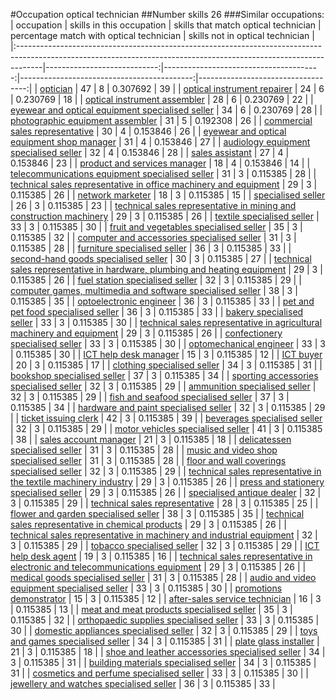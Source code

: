 #Occupation optical technician
##Number skills 26
###Similar occupations:
| occupation                                                                                                                                                        |   skills in this occupation |   skills that match optical technician |   percentage match with optical technician |   skills not in optical technician |
|:------------------------------------------------------------------------------------------------------------------------------------------------------------------|----------------------------:|---------------------------------------:|-------------------------------------------:|-----------------------------------:|
| [optician](optician.md)                                                                                                                                           |                          47 |                                      8 |                                   0.307692 |                                 39 |
| [optical instrument repairer](optical_instrument_repairer.md)                                                                                                     |                          24 |                                      6 |                                   0.230769 |                                 18 |
| [optical instrument assembler](optical_instrument_assembler.md)                                                                                                   |                          28 |                                      6 |                                   0.230769 |                                 22 |
| [eyewear and optical equipment specialised seller](eyewear_and_optical_equipment_specialised_seller.md)                                                           |                          34 |                                      6 |                                   0.230769 |                                 28 |
| [photographic equipment assembler](photographic_equipment_assembler.md)                                                                                           |                          31 |                                      5 |                                   0.192308 |                                 26 |
| [commercial sales representative](commercial_sales_representative.md)                                                                                             |                          30 |                                      4 |                                   0.153846 |                                 26 |
| [eyewear and optical equipment shop manager](eyewear_and_optical_equipment_shop_manager.md)                                                                       |                          31 |                                      4 |                                   0.153846 |                                 27 |
| [audiology equipment specialised seller](audiology_equipment_specialised_seller.md)                                                                               |                          32 |                                      4 |                                   0.153846 |                                 28 |
| [sales assistant](sales_assistant.md)                                                                                                                             |                          27 |                                      4 |                                   0.153846 |                                 23 |
| [product and services manager](product_and_services_manager.md)                                                                                                   |                          18 |                                      4 |                                   0.153846 |                                 14 |
| [telecommunications equipment specialised seller](telecommunications_equipment_specialised_seller.md)                                                             |                          31 |                                      3 |                                   0.115385 |                                 28 |
| [technical sales representative in office machinery and equipment](technical_sales_representative_in_office_machinery_and_equipment.md)                           |                          29 |                                      3 |                                   0.115385 |                                 26 |
| [network marketer](network_marketer.md)                                                                                                                           |                          18 |                                      3 |                                   0.115385 |                                 15 |
| [specialised seller](specialised_seller.md)                                                                                                                       |                          26 |                                      3 |                                   0.115385 |                                 23 |
| [technical sales representative in mining and construction machinery](technical_sales_representative_in_mining_and_construction_machinery.md)                     |                          29 |                                      3 |                                   0.115385 |                                 26 |
| [textile specialised seller](textile_specialised_seller.md)                                                                                                       |                          33 |                                      3 |                                   0.115385 |                                 30 |
| [fruit and vegetables specialised seller](fruit_and_vegetables_specialised_seller.md)                                                                             |                          35 |                                      3 |                                   0.115385 |                                 32 |
| [computer and accessories specialised seller](computer_and_accessories_specialised_seller.md)                                                                     |                          31 |                                      3 |                                   0.115385 |                                 28 |
| [furniture specialised seller](furniture_specialised_seller.md)                                                                                                   |                          36 |                                      3 |                                   0.115385 |                                 33 |
| [second-hand goods specialised seller](second-hand_goods_specialised_seller.md)                                                                                   |                          30 |                                      3 |                                   0.115385 |                                 27 |
| [technical sales representative in hardware, plumbing and heating equipment](technical_sales_representative_in_hardware,_plumbing_and_heating_equipment.md)       |                          29 |                                      3 |                                   0.115385 |                                 26 |
| [fuel station specialised seller](fuel_station_specialised_seller.md)                                                                                             |                          32 |                                      3 |                                   0.115385 |                                 29 |
| [computer games, multimedia and software specialised seller](computer_games,_multimedia_and_software_specialised_seller.md)                                       |                          38 |                                      3 |                                   0.115385 |                                 35 |
| [optoelectronic engineer](optoelectronic_engineer.md)                                                                                                             |                          36 |                                      3 |                                   0.115385 |                                 33 |
| [pet and pet food specialised seller](pet_and_pet_food_specialised_seller.md)                                                                                     |                          36 |                                      3 |                                   0.115385 |                                 33 |
| [bakery specialised seller](bakery_specialised_seller.md)                                                                                                         |                          33 |                                      3 |                                   0.115385 |                                 30 |
| [technical sales representative in agricultural machinery and equipment](technical_sales_representative_in_agricultural_machinery_and_equipment.md)               |                          29 |                                      3 |                                   0.115385 |                                 26 |
| [confectionery specialised seller](confectionery_specialised_seller.md)                                                                                           |                          33 |                                      3 |                                   0.115385 |                                 30 |
| [optomechanical engineer](optomechanical_engineer.md)                                                                                                             |                          33 |                                      3 |                                   0.115385 |                                 30 |
| [ICT help desk manager](ICT_help_desk_manager.md)                                                                                                                 |                          15 |                                      3 |                                   0.115385 |                                 12 |
| [ICT buyer](ICT_buyer.md)                                                                                                                                         |                          20 |                                      3 |                                   0.115385 |                                 17 |
| [clothing specialised seller](clothing_specialised_seller.md)                                                                                                     |                          34 |                                      3 |                                   0.115385 |                                 31 |
| [bookshop specialised seller](bookshop_specialised_seller.md)                                                                                                     |                          37 |                                      3 |                                   0.115385 |                                 34 |
| [sporting accessories specialised seller](sporting_accessories_specialised_seller.md)                                                                             |                          32 |                                      3 |                                   0.115385 |                                 29 |
| [ammunition specialised seller](ammunition_specialised_seller.md)                                                                                                 |                          32 |                                      3 |                                   0.115385 |                                 29 |
| [fish and seafood specialised seller](fish_and_seafood_specialised_seller.md)                                                                                     |                          37 |                                      3 |                                   0.115385 |                                 34 |
| [hardware and paint specialised seller](hardware_and_paint_specialised_seller.md)                                                                                 |                          32 |                                      3 |                                   0.115385 |                                 29 |
| [ticket issuing clerk](ticket_issuing_clerk.md)                                                                                                                   |                          42 |                                      3 |                                   0.115385 |                                 39 |
| [beverages specialised seller](beverages_specialised_seller.md)                                                                                                   |                          32 |                                      3 |                                   0.115385 |                                 29 |
| [motor vehicles specialised seller](motor_vehicles_specialised_seller.md)                                                                                         |                          41 |                                      3 |                                   0.115385 |                                 38 |
| [sales account manager](sales_account_manager.md)                                                                                                                 |                          21 |                                      3 |                                   0.115385 |                                 18 |
| [delicatessen specialised seller](delicatessen_specialised_seller.md)                                                                                             |                          31 |                                      3 |                                   0.115385 |                                 28 |
| [music and video shop specialised seller](music_and_video_shop_specialised_seller.md)                                                                             |                          31 |                                      3 |                                   0.115385 |                                 28 |
| [floor and wall coverings specialised seller](floor_and_wall_coverings_specialised_seller.md)                                                                     |                          32 |                                      3 |                                   0.115385 |                                 29 |
| [technical sales representative in the textile machinery industry](technical_sales_representative_in_the_textile_machinery_industry.md)                           |                          29 |                                      3 |                                   0.115385 |                                 26 |
| [press and stationery specialised seller](press_and_stationery_specialised_seller.md)                                                                             |                          29 |                                      3 |                                   0.115385 |                                 26 |
| [specialised antique dealer](specialised_antique_dealer.md)                                                                                                       |                          32 |                                      3 |                                   0.115385 |                                 29 |
| [technical sales representative](technical_sales_representative.md)                                                                                               |                          28 |                                      3 |                                   0.115385 |                                 25 |
| [flower and garden specialised seller](flower_and_garden_specialised_seller.md)                                                                                   |                          38 |                                      3 |                                   0.115385 |                                 35 |
| [technical sales representative in chemical products](technical_sales_representative_in_chemical_products.md)                                                     |                          29 |                                      3 |                                   0.115385 |                                 26 |
| [technical sales representative in machinery and industrial equipment](technical_sales_representative_in_machinery_and_industrial_equipment.md)                   |                          32 |                                      3 |                                   0.115385 |                                 29 |
| [tobacco specialised seller](tobacco_specialised_seller.md)                                                                                                       |                          32 |                                      3 |                                   0.115385 |                                 29 |
| [ICT help desk agent](ICT_help_desk_agent.md)                                                                                                                     |                          19 |                                      3 |                                   0.115385 |                                 16 |
| [technical sales representative in electronic and telecommunications equipment](technical_sales_representative_in_electronic_and_telecommunications_equipment.md) |                          29 |                                      3 |                                   0.115385 |                                 26 |
| [medical goods specialised seller](medical_goods_specialised_seller.md)                                                                                           |                          31 |                                      3 |                                   0.115385 |                                 28 |
| [audio and video equipment specialised seller](audio_and_video_equipment_specialised_seller.md)                                                                   |                          33 |                                      3 |                                   0.115385 |                                 30 |
| [promotions demonstrator](promotions_demonstrator.md)                                                                                                             |                          15 |                                      3 |                                   0.115385 |                                 12 |
| [after-sales service technician](after-sales_service_technician.md)                                                                                               |                          16 |                                      3 |                                   0.115385 |                                 13 |
| [meat and meat products specialised seller](meat_and_meat_products_specialised_seller.md)                                                                         |                          35 |                                      3 |                                   0.115385 |                                 32 |
| [orthopaedic supplies specialised seller](orthopaedic_supplies_specialised_seller.md)                                                                             |                          33 |                                      3 |                                   0.115385 |                                 30 |
| [domestic appliances specialised seller](domestic_appliances_specialised_seller.md)                                                                               |                          32 |                                      3 |                                   0.115385 |                                 29 |
| [toys and games specialised seller](toys_and_games_specialised_seller.md)                                                                                         |                          34 |                                      3 |                                   0.115385 |                                 31 |
| [plate glass installer](plate_glass_installer.md)                                                                                                                 |                          21 |                                      3 |                                   0.115385 |                                 18 |
| [shoe and leather accessories specialised seller](shoe_and_leather_accessories_specialised_seller.md)                                                             |                          34 |                                      3 |                                   0.115385 |                                 31 |
| [building materials specialised seller](building_materials_specialised_seller.md)                                                                                 |                          34 |                                      3 |                                   0.115385 |                                 31 |
| [cosmetics and perfume specialised seller](cosmetics_and_perfume_specialised_seller.md)                                                                           |                          33 |                                      3 |                                   0.115385 |                                 30 |
| [jewellery and watches specialised seller](jewellery_and_watches_specialised_seller.md)                                                                           |                          36 |                                      3 |                                   0.115385 |                                 33 |
